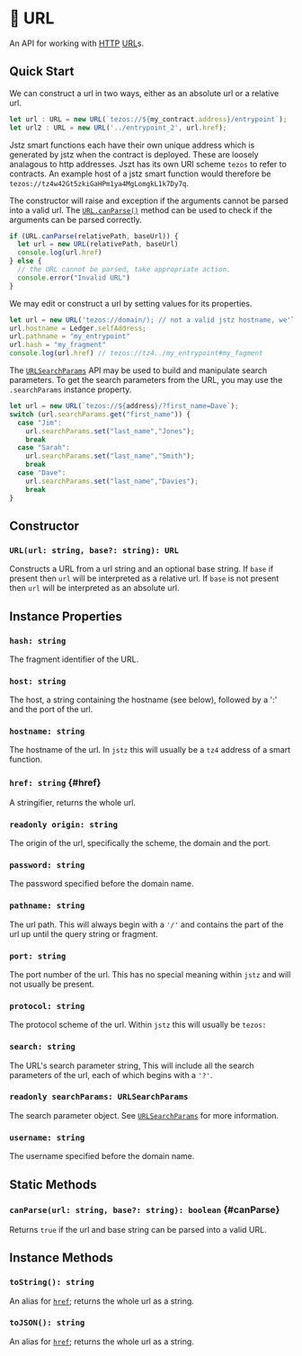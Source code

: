 # 🔗 URL
An API for working with [HTTP](https://developer.mozilla.org/en-US/docs/Web/HTTP) [URL](https://developer.mozilla.org/en-US/docs/Web/API/URL)s. 

## Quick Start

We can construct a url in two ways, either as an absolute url or a relative url.
```typescript 
let url : URL = new URL(`tezos://${my_contract.address}/entrypoint`);
let url2 : URL = new URL('../entrypoint_2', url.href);
```

Jstz smart functions each have their own unique address which is generated by jstz when the contract is deployed.
These are loosely analagous to http addresses. Jszt has its own URI scheme `tezos` to refer to contracts. 
An example host of a jstz smart function would therefore be `tezos://tz4w42Gt5zkiGaHPm1ya4MgLomgkL1k7Dy7q`.

The constructor will raise and exception if the arguments cannot be parsed into a valid url.
The [`URL.canParse()`](#canParse) method can be used to check if the arguments can be parsed correctly.
```typescript
if (URL.canParse(relativePath, baseUrl)) {
  let url = new URL(relativePath, baseUrl)
  console.log(url.href)
} else {
  // the URL cannot be parsed, take appropriate action.
  console.error("Invalid URL")
}
```

We may edit or construct a url by setting values for its properties.
```typescript
let url = new URL('tezos://domain/); // not a valid jstz hostname, we'll have to change it
url.hostname = Ledger.selfAddress; 
url.pathname = "my_entrypoint"
url.hash = "my_fragment"
console.log(url.href) // tezos://tz4../my_entrypoint#my_fagment
```

The [`URLSearchParams`](./url_search_params.md) API may be used to build and manipulate search parameters. To get the search parameters from the URL, you may use the `.searchParams` instance property.
```typescript
let url = new URL(`tezos://${address}/?first_name=Dave`);
switch (url.searchParams.get("first_name")) {
  case "Jim":
    url.searchParams.set("last_name","Jones");
    break
  case "Sarah":
    url.searchParams.set("last_name","Smith");
    break
  case "Dave":
    url.searchParams.set("last_name","Davies");
    break
}
```


## Constructor
### `URL(url: string, base?: string): URL`
Constructs a URL from a url string and an optional base string. 
If `base` if present then `url` will be interpreted as a relative url. 
If `base` is not present then `url` will be interpreted as an absolute url.
## Instance Properties
### `hash: string`
The fragment identifier of the URL.
### `host: string`
The host, a string containing the hostname (see below), followed by a ':' and the port of the url.
### `hostname: string`
The hostname of the url. In `jstz` this will usually be a `tz4` address of a smart function.
### `href: string` {#href}
A stringifier, returns the whole url.
### `readonly origin: string`
The origin of the url, specifically the scheme, the domain and the port.
### `password: string`
The password specified before the domain name.
### `pathname: string`
The url path. This will always begin with a `'/'` and contains the part of the url up until the query string or fragment.
### `port: string`
The port number of the url.  This has no special meaning within `jstz` and will not usually be present.
### `protocol: string`
The protocol scheme of the url. Within `jstz` this will usually be `tezos:`
### `search: string`
The URL's search parameter string, This will include all the search parameters of the url, each of which begins with a `'?'`.
### `readonly searchParams: URLSearchParams`
The search parameter object. See [`URLSearchParams`](./url_search_params.md) for more information.
### `username: string`
The username specified before the domain name.
## Static Methods
### `canParse(url: string, base?: string): boolean` {#canParse}
Returns `true` if the url and base string can be parsed into a valid URL.
## Instance Methods
### `toString(): string`
An alias for [`href`](#href); returns the whole url as a string. 
### `toJSON(): string`
An alias for [`href`](#href); returns the whole url as a string. 
